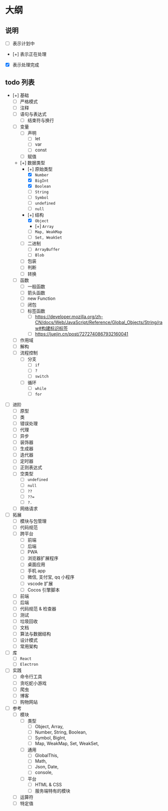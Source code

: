 # 大纲
## 说明
- [ ] 表示计划中  
- [+] 表示正在处理
- [x] 表示处理完成  

## todo 列表
- [+] 基础
  - [ ] 严格模式
  - [ ] 注释
  - [ ] 语句与表达式
    - [ ] 结束符与换行
  - [ ] 变量
    - [ ] 声明
      - [ ] let
      - [ ] var
      - [ ] const
    - [ ] 赋值
  - [+] 数据类型
    - [+] 原始类型
      - [x] `Number`
      - [x] `BigInt`
      - [x] `Boolean`
      - [ ] `String`
      - [ ] `Symbol`
      - [ ] `undefined`
      - [ ] `null`
    - [+] 结构
      - [x] `Object`
      - [+] `Array`
      - [ ] `Map, WeakMap`
      - [ ] `Set, WeakSet`
    - [ ] 二进制
      - [ ] `ArrayBuffer`
      - [ ] `Blob`
    - [ ] 包装
    - [ ] 判断
    - [ ] 转换
  - [ ] 函数
    - [ ] 一般函数
    - [ ] 箭头函数
    - [ ] new Function
    - [ ] 闭包
    - [ ] 标签函数
      - [ ] https://developer.mozilla.org/zh-CN/docs/Web/JavaScript/Reference/Global_Objects/String/raw#构建标识标签
      - [ ] https://juejin.cn/post/7272740867932160041
  - [ ] 作用域
  - [ ] 解构
  - [ ] 流程控制
    - [ ] 分支
      - [ ] `if`
      - [ ] `?`
      - [ ] `switch`
    - [ ] 循环
      - [ ] `while`
      - [ ] `for`
- [ ] 进阶
  - [ ] 原型
  - [ ] 类
  - [ ] 错误处理
  - [ ] 代理
  - [ ] 异步
  - [ ] 装饰器
  - [ ] 生成器
  - [ ] 迭代器
  - [ ] 定时器
  - [ ] 正则表达式
  - [ ] 空类型
    - [ ] `undefined`
    - [ ] `null`
    - [ ] `??`
    - [ ] `??=`
    - [ ] `?.`
  - [ ] 网络请求
- [ ] 拓展
  - [ ] 模块与包管理
  - [ ] 代码规范
  - [ ] 跨平台
    - [ ] 前端
    - [ ] 后端
    - [ ] PWA
    - [ ] 浏览器扩展程序
    - [ ] 桌面应用
    - [ ] 手机 app
    - [ ] 微信, 支付宝, qq 小程序
    - [ ] vscode 扩展
    - [ ] Cocos 引擎脚本
  - [ ] 前端
  - [ ] 后端
  - [ ] 代码规范 & 检查器
  - [ ] 测试
  - [ ] 垃圾回收
  - [ ] 文档
  - [ ] 算法与数据结构
  - [ ] 设计模式
  - [ ] 常用架构
- [ ] 库
  - [ ] `React`
  - [ ] `Electron`
- [ ] 实践
  - [ ] 命令行工具
  - [ ] 贪吃蛇小游戏
  - [ ] 爬虫
  - [ ] 博客
  - [ ] 购物网站
- [ ] 参考
  - [ ] 模块
    - [ ] 类型
      - [ ] Object, Array, 
      - [ ] Number, String, Boolean, 
      - [ ] Symbol, BigInt,
      - [ ] Map, WeakMap, Set, WeakSet,
    - [ ] 通用
      - [ ] GlobalThis,
      - [ ] Math,
      - [ ] Json, Date,
      - [ ] console,
    - [ ] 平台
      - [ ] HTML & CSS
      - [ ] 服务端特有的模块
  - [ ] 运算符
  - [ ] 特定值